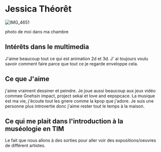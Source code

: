 # Jessica Théorêt

![IMG_4651](https://github.com/aethsmq/H24_V11_inspirations_theoret/assets/142919220/d53e3342-7598-44a2-9721-e94e79387097)

photo de moi dans ma chambre



## **Intérêts dans le multimedia**

J'aime beaucoup tout ce qui est animation 2d et 3d. J' ai toujours voulu savoir comment faire parce que tout ce je regarde enveloppe cela.

## **Ce que J'aime**

j'aime vraiment dessiner et peindre. Je joue aussi beaucoup aux jeux vidéo commee Gnehsin impact, project sekai et love and eepspcace. La musique est ma vie, j'écoute tout les gnere comme la kpop que j'adore. Je suis une personne plus introvertie donc j'aime rester tout le temps à la maison.


## Ce qui me plait dans l'introduction à la muséologie en TIM
Le fait que nous allons à des sorties pour aller voir des expositions/oeuvres de différent artistes.



